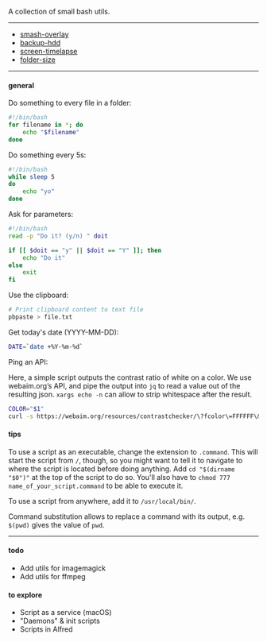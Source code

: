 
A collection of small bash utils.

---

- [smash-overlay](smash-overlay)
- [backup-hdd](backup-hdd)
- [screen-timelapse](screen-timelapse)
- [folder-size](folder-size)

---

#### general

Do something to every file in a folder:

```bash
#!/bin/bash
for filename in *; do
    echo "$filename"
done
```

Do something every 5s:

```bash
#!/bin/bash
while sleep 5
do    
    echo "yo"
done
```

Ask for parameters:

```bash
#!/bin/bash
read -p "Do it? (y/n) " doit

if [[ $doit == "y" || $doit == "Y" ]]; then
	echo "Do it"
else
	exit
fi
```

Use the clipboard:

```bash
# Print clipboard content to text file
pbpaste > file.txt
```

Get today's date (YYYY-MM-DD):

```bash
DATE=`date +%Y-%m-%d`
```

Ping an API:

Here, a simple script outputs the contrast ratio of white on a color. We use webaim.org’s API, and pipe the output into `jq` to read a value out of the resulting json. `xargs echo -n` can allow to strip whitespace after the result.

```bash
COLOR="$1"
curl -s https://webaim.org/resources/contrastchecker/\?fcolor\=FFFFFF\&bcolor\="$1"\&api | jq -r '.ratio'
```

#### tips

To use a script as an executable, change the extension to `.command`. This will start the script from `/`, though, so you might want to tell it to navigate to where the script is located before doing anything. Add `cd "$(dirname "$0")"` at the top of the script to do so. You'll also have to `chmod 777 name_of_your_script.command` to be able to execute it.

To use a script from anywhere, add it to `/usr/local/bin/`.

Command substitution allows to replace a command with its output, e.g. `$(pwd)` gives the value of `pwd`.

---

#### todo

- Add utils for imagemagick
- Add utils for ffmpeg

#### to explore

- Script as a service (macOS)
- "Daemons" & init scripts
- Scripts in Alfred
